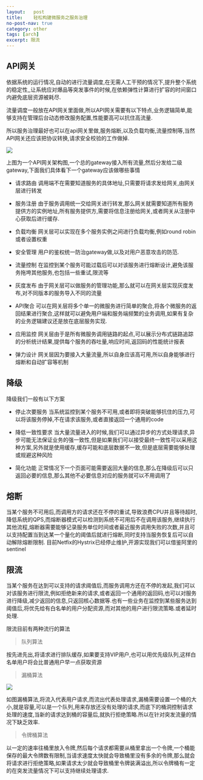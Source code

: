 ```yaml
---
layout:   post
title:    轻松构建微服务之服务治理
no-post-nav: true
category: other
tags: [arch]
excerpt: 限流
---
```



## API网关

依据系统的运行情况,自动的进行流量调度,在无需人工干预的情况下,提升整个系统的稳定性,,让系统应对爆品等突发事件的时候,在依赖弹性计算进行扩容的时间窗口内避免底层资源被耗尽.

流量调度一般放在API网关里面做,所以API网关需要有以下特点,业务逻辑简单,能够支持在管理后台动态修改服务配置,性能要高可以抗住高流量.

所以服务治理最好也可以在api网关里做,服务熔断,以及负载均衡,流量控制等,当然API网关还应该把协议转换,请求安全校验的工作做掉.


![](https://pigpdong.github.io/assets/images/2019/health/api.png)

上图为一个API网关架构图,一个总的gateway接入所有流量,然后分发给二级gateway,下面我们具体看下一个gateway应该做哪些事情

- 请求路由 调用端不在需要知道服务的具体地址,只需要将请求发给网关,由网关层进行转发

- 服务注册 由于服务调用统一交给网关进行转发,那么网关就需要知道所有服务提供方的实例地址,所有服务提供方,需要将信息注册给网关,或者网关从注册中心获取后进行缓存.

- 负载均衡 网关层可以实现在多个服务实例之间进行负载均衡,例如round robin或者设置权重

- 安全管理 用户的鉴权统一防治gateway做,以及对用户恶意攻击的防范.

- 流量控制 在监控到某个服务可能过载后可以对该服务进行熔断设计,避免该服务拖垮其他服务,也包括一些重试,限流等

- 灰度发布 由于网关层可以做服务的管理功能,那么就可以在网关层实现灰度发布,对不同版本的服务导入不同的流量

- API聚合 可以在网关层将多个单一的微服务进行简单的聚合,将各个微服务的返回结果进行聚合,这样就可以避免用户端和服务端频繁的业务调用,如果有复杂的业务逻辑建议还是放在底层服务实现.

- 应用监控 网关层由于是所有微服务调用链路的起点,可以展示分布式链路追踪的分析统计结果,提供每个服务的吞吐量,响应时间,返回码的性能统计报表

- 弹力设计 网关层因为要接入大量流量,所以自身应该高可用,所以自身能够进行熔断和自动扩容等机制

## 降级

降级我们一般有以下方案

- 停止次要服务 当系统监控到某个服务不可用,或者即将突破能够抗住的压力,可以将该服务停掉,不在请求该服务,或者直接返回一个通用的code

- 降低一致性要求  当大量流量进入的时候,我们可以通过异步的方式处理请求,异步可能无法保证业务的强一致性,但是如果我们可以接受最终一致性可以采用这种方案,另外就是使用缓存,缓存可能和底层数据不一致,但是底层需要能够处理或规避这种风险

- 简化功能 正常情况下一个页面可能需要返回大量的信息,那么在降级后可以只返回必要的信息,那么其他不必要信息对应的服务就可以不用调用了


## 熔断

当某个服务不可用后,而调用方的请求还在不停的重试,导致浪费CPU并且等待超时,降低系统的QPS,而熔断器模式可以检测到系统不可用后不在调用该服务,继续执行其他流程,熔断器需要能够记录服务单位时间或者最近服务调用失败的次数,并且可以支持配置当到达某一个量化的阈值后就进行熔断,同时支持当服务恢复后可以自动解除熔断限制.
目前Netfix的Hystrix已经停止维护,开源实现我们可以借鉴阿里的sentinel

## 限流

当某个服务在达到可以支持的请求阈值后,而服务调用方还在不停的发起,我们可以对该服务进行限流,例如拒绝新来的请求,或者返回一个通用的返回码,也可以对服务进行降级,减少返回的信息,只返回核心数据等.也有一些业务在监控到某些服务达到阈值后,将优先给有白名单的用户分配资源,而对其他的用户进行限流策略.或者延时处理.


限流目前有两种流行的算法


> 队列算法

按先进先出,将请求进行排队缓存,如果要支持VIP用户,也可以用优先级队列,这样白名单用户将会比普通用户早一点获取资源


> 漏桶算法

![](https://pigpdong.github.io/assets/images/2019/health/api.png)

如图漏桶算法,将流入代表用户请求,而流出代表处理请求,漏桶需要设置一个桶的大小,就是容量,可以是一个队列,用来存放还没有处理的请求,而底下的桶洞控制请求处理的速度,当新的请求达到桶的容量后,就执行拒绝策略.所以在针对突发流量的情况下缺乏效率.

> 令牌桶算法

以一定的速率往桶里放入令牌,然后每个请求都需要从桶里拿出一个令牌,一个桶能保存的最大令牌数有限制,当请求速度太快就会导致桶里没有多余的令牌,那么就会将请求进行拒绝策略,如果请求太少就会导致桶里令牌装满溢出,所以令牌桶有一定的在突发流量情况下可以支持继续处理请求.

